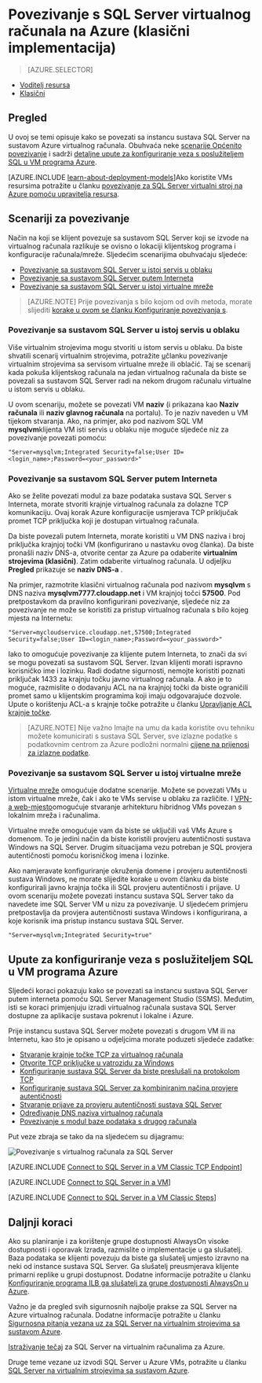 <properties
    pageTitle="Povezivanje s SQL Server virtualnog računala (klasični) | Microsoft Azure"
    description="Saznajte kako se povezati sa sustavom SQL Server koji se izvode na virtualnog računala u Azure. U ovoj se temi koristi model klasični implementacije. Scenariji razlikuju se ovisno o mrežna konfiguracija i mjesto klijent."
    services="virtual-machines-windows"
    documentationCenter="na"
    authors="rothja"
    manager="jhubbard"
    tags="azure-service-management"/>
<tags
    ms.service="virtual-machines-windows"
    ms.devlang="na"
    ms.topic="article"
    ms.tgt_pltfrm="vm-windows-sql-server"
    ms.workload="infrastructure-services"
    ms.date="09/22/2016"
    ms.author="jroth" />

# <a name="connect-to-a-sql-server-virtual-machine-on-azure-classic-deployment"></a>Povezivanje s SQL Server virtualnog računala na Azure (klasični implementacija)

> [AZURE.SELECTOR]
- [Voditelj resursa](virtual-machines-windows-sql-connect.md)
- [Klasični](virtual-machines-windows-classic-sql-connect.md)

## <a name="overview"></a>Pregled

U ovoj se temi opisuje kako se povezati sa instancu sustava SQL Server na sustavom Azure virtualnog računala. Obuhvaća neke [scenarije Općenito povezivanje](#connection-scenarios) i sadrži [detaljne upute za konfiguriranje veza s poslužiteljem SQL u VM programa Azure](#steps-for-configuring-sql-server-connectivity-in-an-azure-vm).

[AZURE.INCLUDE [learn-about-deployment-models](../../includes/learn-about-deployment-models-classic-include.md)]Ako koristite VMs resursima potražite u članku [povezivanje za SQL Server virtualni stroj na Azure pomoću upravitelja resursa](virtual-machines-windows-sql-connect.md).

## <a name="connection-scenarios"></a>Scenariji za povezivanje

Način na koji se klijent povezuje sa sustavom SQL Server koji se izvode na virtualnog računala razlikuje se ovisno o lokaciji klijentskog programa i konfiguracije računala/mreže. Sljedećim scenarijima obuhvaćaju sljedeće:

- [Povezivanje sa sustavom SQL Server u istoj servis u oblaku](#connect-to-sql-server-in-the-same-cloud-service)
- [Povezivanje sa sustavom SQL Server putem Interneta](#connect-to-sql-server-over-the-internet)
- [Povezivanje sa sustavom SQL Server u istoj virtualne mreže](#connect-to-sql-server-in-the-same-virtual-network)

>[AZURE.NOTE] Prije povezivanja s bilo kojom od ovih metoda, morate slijediti [korake u ovom se članku Konfiguriranje povezivanja s](#steps-for-configuring-sql-server-connectivity-in-an-azure-vm).

### <a name="connect-to-sql-server-in-the-same-cloud-service"></a>Povezivanje sa sustavom SQL Server u istoj servis u oblaku

Više virtualnim strojevima mogu stvoriti u istom servis u oblaku. Da biste shvatili scenarij virtualnim strojevima, potražite [u](virtual-machines-windows-classic-connect-vms.md#connect-vms-in-a-standalone-cloud-service)članku povezivanje virtualnim strojevima sa servisom virtualne mreže ili oblačić. Taj se scenarij kada pokuša klijentskog računala na jedan virtualnog računala da biste se povezali sa sustavom SQL Server radi na nekom drugom računalu virtualne u istom servis u oblaku.

U ovom scenariju, možete se povezati VM **naziv** (i prikazana kao **Naziv računala** ili **naziv glavnog računala** na portalu). To je naziv naveden u VM tijekom stvaranja. Ako, na primjer, ako pod nazivom SQL VM **mysqlvm**klijenta VM isti servis u oblaku nije moguće sljedeće niz za povezivanje povezati pomoću:

    "Server=mysqlvm;Integrated Security=false;User ID=<login_name>;Password=<your_password>"

### <a name="connect-to-sql-server-over-the-internet"></a>Povezivanje sa sustavom SQL Server putem Interneta

Ako se želite povezati modul za baze podataka sustava SQL Server s Interneta, morate stvoriti krajnje virtualnog računala za dolazne TCP komunikaciju. Ovaj korak Azure konfiguracije usmjerava TCP priključak promet TCP priključka koji je dostupan virtualnog računala.

Da biste povezali putem Interneta, morate koristiti u VM DNS naziva i broj priključka krajnjoj točki VM (konfigurirano u nastavku ovog članka). Da biste pronašli naziv DNS-a, otvorite centar za Azure pa odaberite **virtualnim strojevima (klasični)**. Zatim odaberite virtualnog računala. U odjeljku **Pregled** prikazuje se **naziv DNS-a** .

Na primjer, razmotrite klasični virtualnog računala pod nazivom **mysqlvm** s DNS naziva **mysqlvm7777.cloudapp.net** i VM krajnjoj točci **57500**. Pod pretpostavkom da pravilno konfigurirani povezivanje, sljedeće niz za povezivanje ne može se koristiti za pristup virtualnog računala s bilo kojeg mjesta na Internetu:

    "Server=mycloudservice.cloudapp.net,57500;Integrated Security=false;User ID=<login_name>;Password=<your_password>"

Iako to omogućuje povezivanje za klijente putem Interneta, to znači da svi se mogu povezati sa sustavom SQL Server. Izvan klijenti morati ispravno korisničko ime i lozinku. Radi dodatne sigurnosti, nemojte koristiti poznati priključak 1433 za krajnju točku javno virtualnog računala. A ako je to moguće, razmislite o dodavanju ACL na na krajnjoj točki da biste ograničili promet samo u klijentskim programima koji imaju odgovarajuće dozvole. Upute o korištenju ACL-a s krajnje točke potražite u članku [Upravljanje ACL krajnje točke](virtual-machines-windows-classic-setup-endpoints.md#manage-the-acl-on-an-endpoint).

>[AZURE.NOTE] Nije važno Imajte na umu da kada koristite ovu tehniku možete komunicirati s sustava SQL Server, sve izlazne podatke s podatkovnim centrom za Azure podložni normalni [cijene na prijenosi za izlazne podatke](https://azure.microsoft.com/pricing/details/data-transfers/).

### <a name="connect-to-sql-server-in-the-same-virtual-network"></a>Povezivanje sa sustavom SQL Server u istoj virtualne mreže

[Virtualne mreže](../virtual-network/virtual-networks-overview.md) omogućuje dodatne scenarije. Možete se povezati VMs u istom virtualne mreže, čak i ako te VMs servise u oblaku za različite. I [VPN-a web-mjesto](../vpn-gateway/vpn-gateway-site-to-site-create.md)omogućuje stvaranje arhitekturu hibridnog VMs povezan s lokalnim mreža i računalima.

Virtualne mreže omogućuje vam da biste se uključili vaš VMs Azure s domenom. To je jedini način da biste koristili provjeru autentičnosti sustava Windows na SQL Server. Drugim situacijama vezu potreban je SQL provjera autentičnosti pomoću korisničkog imena i lozinke.

Ako namjeravate konfiguriranje okruženja domene i provjeru autentičnosti sustava Windows, ne morate slijedite korake u ovom članku da biste konfigurirali javno krajnja točka ili SQL provjeru autentičnosti i prijave. U ovom scenariju možete povezati instancu sustava SQL Server tako da navedete ime SQL Server VM u nizu za povezivanje. U sljedećem primjeru pretpostavlja da provjera autentičnosti sustava Windows i konfigurirana, a koje korisnik ima pristup instancu sustava SQL Server.

    "Server=mysqlvm;Integrated Security=true"

## <a name="steps-for-configuring-sql-server-connectivity-in-an-azure-vm"></a>Upute za konfiguriranje veza s poslužiteljem SQL u VM programa Azure

Sljedeći koraci pokazuju kako se povezati sa instancu sustava SQL Server putem interneta pomoću SQL Server Management Studio (SSMS). Međutim, isti se koraci primjenjuju izradi virtualnog računala sustava SQL Server dostupne za aplikacije sustava pokrenut i lokalne i Azure.

Prije instancu sustava SQL Server možete povezati s drugom VM ili na Internetu, kao što je opisano u odjeljcima morate poduzeti sljedeće zadatke:

- [Stvaranje krajnje točke TCP za virtualnog računala](#create-a-tcp-endpoint-for-the-virtual-machine)
- [Otvorite TCP priključke u vatrozidu za Windows](#open-tcp-ports-in-the-windows-firewall-for-the-default-instance-of-the-database-engine)
- [Konfiguriranje sustava SQL Server da biste preslušali na protokolom TCP](#configure-sql-server-to-listen-on-the-tcp-protocol)
- [Konfiguriranje sustava SQL Server za kombiniranim načina provjere autentičnosti](#configure-sql-server-for-mixed-mode-authentication)
- [Stvaranje prijave za provjeru autentičnosti sustava SQL Server](#create-sql-server-authentication-logins)
- [Određivanje DNS naziva virtualnog računala](#determine-the-dns-name-of-the-virtual-machine)
- [Povezivanje s modul baze podataka s drugog računala](#connect-to-the-database-engine-from-another-computer)

Put veze zbraja se tako da na sljedećem su dijagramu:

![Povezivanje s virtualnog računala za SQL Server](../../includes/media/virtual-machines-sql-server-connection-steps/SQLServerinVMConnectionMap.png)

[AZURE.INCLUDE [Connect to SQL Server in a VM Classic TCP Endpoint](../../includes/virtual-machines-sql-server-connection-steps-classic-tcp-endpoint.md)]

[AZURE.INCLUDE [Connect to SQL Server in a VM](../../includes/virtual-machines-sql-server-connection-steps.md)]

[AZURE.INCLUDE [Connect to SQL Server in a VM Classic Steps](../../includes/virtual-machines-sql-server-connection-steps-classic.md)]

## <a name="next-steps"></a>Daljnji koraci

Ako su planiranje i za korištenje grupe dostupnosti AlwaysOn visoke dostupnosti i oporavak Izrada, razmislite o implementacije u ga slušatelj. Baza podataka se klijenti povezuju da biste ga slušatelj umjesto izravno na neki od instance sustava SQL Server. Ga slušatelj preusmjerava klijente primarni replike u grupi dostupnost. Dodatne informacije potražite u članku [Konfiguriranje programa ILB ga slušatelj za grupe dostupnosti AlwaysOn u Azure](virtual-machines-windows-classic-ps-sql-int-listener.md).

Važno je da pregled svih sigurnosnih najbolje prakse za SQL Server na Azure virtualnog računala. Dodatne informacije potražite u članku [Sigurnosna pitanja vezana uz za SQL Server na virtualnim strojevima sa sustavom Azure](virtual-machines-windows-sql-security.md).

[Istraživanje tečaj](https://azure.microsoft.com/documentation/learning-paths/sql-azure-vm/) za SQL Server na virtualnim računalima za Azure. 

Druge teme vezane uz izvodi SQL Server u Azure VMs, potražite u članku [SQL Server na virtualnim strojevima sa sustavom Azure](virtual-machines-windows-sql-server-iaas-overview.md).
